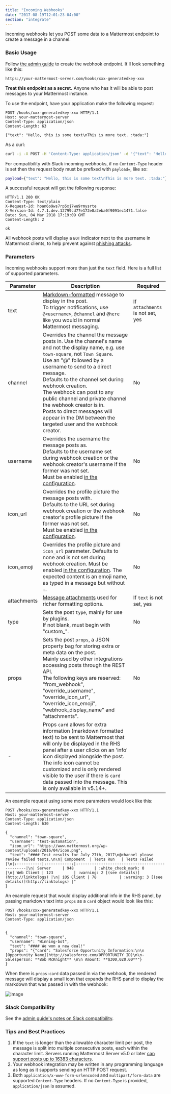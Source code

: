 ```yaml
---
title: "Incoming Webhooks"
date: "2017-08-19T12:01:23-04:00"
section: "integrate"
---
```


Incoming webhooks let you POST some data to a Mattermost endpoint to create a message in a channel.

### Basic Usage

Follow [the admin guide](https://docs.mattermost.com/developer/webhooks-incoming.html#simple-incoming-webhook) to create the webhook endpoint. It'll look something like this:

```
https://your-mattermost-server.com/hooks/xxx-generatedkey-xxx
```

__Treat this endpoint as a secret.__ Anyone who has it will be able to post messages to your Mattermost instance.

To use the endpoint, have your application make the following request:

```http
POST /hooks/xxx-generatedkey-xxx HTTP/1.1
Host: your-mattermost-server
Content-Type: application/json
Content-Length: 63

{"text": "Hello, this is some text\nThis is more text. :tada:"}
```

As a curl:

```bash
curl -i -X POST -H 'Content-Type: application/json' -d '{"text": "Hello, this is some text\nThis is more text. :tada:"}' http://{your-mattermost-site}/hooks/xxx-generatedkey-xxx
```

For compatibility with Slack incoming webhooks, if no `Content-Type` header is set then the request body must be prefixed with `payload=`, like so:

```bash
payload={"text": "Hello, this is some text\nThis is more text. :tada:"}
```

A successful request will get the following response:

```http
HTTP/1.1 200 OK
Content-Type: text/plain
X-Request-Id: hoan6o9ws7rp5xj7wu9rmysrte
X-Version-Id: 4.7.1.dev.12799cd77e172e8a2eba0f9091ec1471.false
Date: Sun, 04 Mar 2018 17:19:09 GMT
Content-Length: 2

ok
```

All webhook posts will display a `BOT` indicator next to the username in Mattermost clients, to help prevent against [phishing attacks](https://en.wikipedia.org/wiki/Phishing).

### Parameters

Incoming webhooks support more than just the `text` field. Here is a full list of supported parameters.

| Parameter | Description | Required |
|---|---|---|
| text | [Markdown-formatted](https://docs.mattermost.com/help/messaging/formatting-text.html) message to display in the post.<br> To trigger notifications, use `@<username>`, `@channel` and `@here` like you would in normal Mattermost messaging. | If `attachments` is not set, yes |
| channel | Overrides the channel the message posts in. Use the channel's name and not the display name, e.g. use `town-square`, not `Town Square`.<br> Use an "@" followed by a username to send to a direct message.<br> Defaults to the channel set during webhook creation.<br> The webhook can post to any public channel and private channel the webhook creator is in.<br> Posts to direct messages will appear in the DM between the targeted user and the webhook creator. | No |
| username | Overrides the username the message posts as.<br> Defaults to the username set during webhook creation or the webhook creator's username if the former was not set.<br> Must be enabled [in the configuration](https://docs.mattermost.com/administration/config-settings.html#enable-integrations-to-override-usernames). | No |
| icon\_url | Overrides the profile picture the message posts with.<br> Defaults to the URL set during webhook creation or the webhook creator's profile picture if the former was not set.<br> Must be enabled [in the configuration](https://docs.mattermost.com/administration/config-settings.html#enable-integrations-to-override-profile-picture-icons). | No |
| icon\_emoji | Overrides the profile picture and `icon_url` parameter. Defaults to none and is not set during webhook creation. Must be enabled [in the configuration](https://docs.mattermost.com/administration/config-settings.html#enable-integrations-to-override-profile-picture-icons). The expected content is an emoji name, as typed in a message but without `:`. | No |
| attachments | [Message attachments](https://docs.mattermost.com/developer/message-attachments.html) used for richer formatting options. | If `text` is not set, yes |
| type | Sets the post `type`, mainly for use by plugins.<br> If not blank, must begin with "custom\_". | No |
| props | Sets the post `props`, a JSON property bag for storing extra or meta data on the post.<br> Mainly used by other integrations accessing posts through the REST API.<br> The following keys are reserved: "from\_webhook", "override\_username", "override\_icon\_url", "override\_icon\_emoji", "webhook\_display\_name" and "attachments". | No |
| - | Props `card` allows for extra information (markdown formatted text) to be sent to Mattermost that will only be displayed in the RHS panel after a user clicks on an 'info' icon displayed alongside the post.  The info icon cannot be customized and is only rendered visible to the user if there is `card` data passed into the message. This is only available in v5.14+.

An example request using some more parameters would look like this:

```http
POST /hooks/xxx-generatedkey-xxx HTTP/1.1
Host: your-mattermost-server
Content-Type: application/json
Content-Length: 630

{
  "channel": "town-square",
  "username": "test-automation",
  "icon_url": "https://www.mattermost.org/wp-content/uploads/2016/04/icon.png",
  "text": "#### Test results for July 27th, 2017\n@channel please review failed tests.\n\n| Component  | Tests Run   | Tests Failed                                   |\n|:-----------|:-----------:|:-----------------------------------------------|\n| Server     | 948         | :white_check_mark: 0                           |\n| Web Client | 123         | :warning: 2 [(see details)](http://linktologs) |\n| iOS Client | 78          | :warning: 3 [(see details)](http://linktologs) |"
}
```

An example request that would display additional info in the RHS panel, by passing markdown text into `props` as a `card` object would look like this:

```http
POST /hooks/xxx-generatedkey-xxx HTTP/1.1
Host: your-mattermost-server
Content-Type: application/json


{
  "channel": "town-square",
  "username": "Winning-bot",
  "text": "#### We won a new deal!"
  "props": "{"card": "Salesforce Opportunity Information:\n\n [Opportunity Name](http://salesforce.com/OPPORTUNITY_ID)\n\n-Salesperson: **Bob McKnight** \n\n Amount: **$300,020.00**"}
}
```

When there is `props:card` data passed in via the webhook, the rendered message will display a small icon that expands the RHS panel to display the markdown that was passed in with the webhook:

![image](https://user-images.githubusercontent.com/915956/64055959-ec0cfe80-cb44-11e9-8ee3-b64d47c86032.png)

### Slack Compatibility

See the [admin guide's notes on Slack compatibility](https://docs.mattermost.com/developer/webhooks-incoming.html#slack-compatibility).

### Tips and Best Practices

1. If the `text` is longer than the allowable character limit per post, the message is split into multiple consecutive posts, each within the character limit. Servers running Mattermost Server v5.0 or later [can support posts up to 16383 characters](https://docs.mattermost.com/administration/important-upgrade-notes.html).
2. Your webhook integration may be written in any programming language as long as it supports sending an HTTP POST request.
3. Both `application/x-www-form-urlencoded` and `multipart/form-data` are supported `Content-Type` headers. If no `Content-Type` is provided, `application/json` is assumed.

